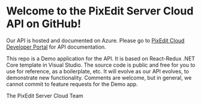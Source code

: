 # Welcome to the PixEdit Server Cloud API on GitHub!

Our API is hosted and documented on Azure. Please go to [PixEdit Cloud Developer Portal](https://pixeditservercloud.developer.azure-api.net/) for API documentation.

This repo is a Demo application for the API. It is based on React-Redux .NET Core template in Visual Studio. The source code is public and free for you to use for reference, as a boilerplate, etc. It will evolve as our API evolves, to demonstrate new functionality. Comments are welcome, but in general, we cannot commit to feature requests for the Demo app.

The PixEdit Server Cloud Team
